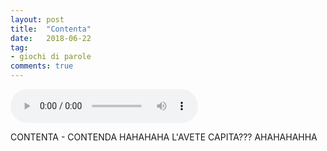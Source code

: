 ```yaml
---
layout: post
title:  "Contenta"
date:   2018-06-22
tag:
- giochi di parole
comments: true
---
```


<audio src="/assets/2018-06-23/contenta.mp3" controls preload></audio>

CONTENTA - CONTENDA HAHAHAHA L'AVETE CAPITA??? AHAHAHAHHA
